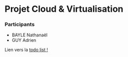 # Projet Cloud & Virtualisation

### Participants

- BAYLE Nathanaël
- GUY Adrien

Lien vers la [todo list !](https://bayle-guy-todolist.cleverapps.io/)
